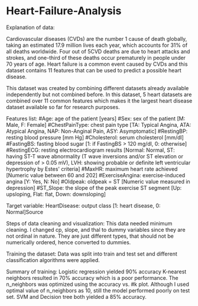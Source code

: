 # Heart-Failure-Analysis

Explanation of data:

Cardiovascular diseases (CVDs) are the number 1 cause of death globally, taking an estimated 17.9 million lives each year, which accounts for 31% of all deaths worldwide. Four out of 5CVD deaths are due to heart attacks and strokes, and one-third of these deaths occur prematurely in people under 70 years of age. Heart failure is a common event caused by CVDs and this dataset contains 11 features that can be used to predict a possible heart disease.

This dataset was created by combining different datasets already available independently but not combined before. In this dataset, 5 heart datasets are combined over 11 common features which makes it the largest heart disease dataset available so far for research purposes. 

Features list: 
#Age: age of the patient [years]
#Sex: sex of the patient [M: Male, F: Female]
#ChestPainType: chest pain type [TA: Typical Angina, ATA: Atypical Angina, NAP: Non-Anginal Pain, ASY: Asymptomatic]
#RestingBP: resting blood pressure [mm Hg]
#Cholesterol: serum cholesterol [mm/dl]
#FastingBS: fasting blood sugar [1: if FastingBS > 120 mg/dl, 0: otherwise]
#RestingECG: resting electrocardiogram results [Normal: Normal, ST: having ST-T wave abnormality (T wave inversions and/or ST elevation or depression of > 0.05 mV), LVH: showing probable or definite left ventricular hypertrophy by Estes' criteria]
#MaxHR: maximum heart rate achieved [Numeric value between 60 and 202]
#ExerciseAngina: exercise-induced angina [Y: Yes, N: No]
#Oldpeak: oldpeak = ST [Numeric value measured in depression]
#ST_Slope: the slope of the peak exercise ST segment [Up: upsloping, Flat: flat, Down: downsloping]

Target variable:
HeartDisease: output class [1: heart disease, 0: Normal]Source

Steps of data cleaning and visualization:
This data needed minimum cleaning. I changed cp, slope, and thal to dummy variables since they are not ordinal in nature. They are just different types, that should not be numerically ordered, hence converted to dummies.

Training the dataset:
Data was split into train and test set and different classification algorithms were applied. 

Summary of training:
Logistic regression yielded 90% accuracy
K-nearest neighbors resulted in 70% accuracy which is a poor performance. The n_neighbors was optimized using the accuracy vs. #k plot. Although I used optimal value of n_neighbors as 10, still the model performed poorly on test set.
SVM and Decision tree both yielded a 85% accuracy.
